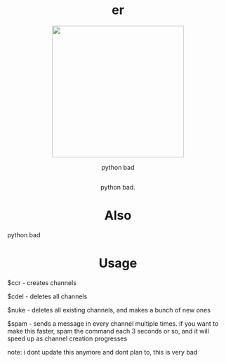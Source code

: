 <h1 align="center">er</h1>
<p align="center"><img src="https://cdn.discordapp.com/attachments/818180413201711125/829712876679594024/cat2.jpg" height=300></p>
<p align="center">
	<h7>python bad</h7>
</p>
<p align="center"><img src=""></p>
<p align="center">
	<h7>python bad.</h7>
</p>

</p>
<h1 align="center">Also</h1>
<p>python bad</p>

</p>
<h1 align="center">Usage</h1> 

</p>
$ccr - creates channels

$cdel - deletes all channels

$nuke - deletes all existing channels, and makes a bunch of new ones

$spam - sends a message in every channel multiple times. if you want to make this faster, spam the command each 3 seconds or so, and it will speed up as channel creation progresses</p>

note: i dont update this anymore and dont plan to, this is very bad 
